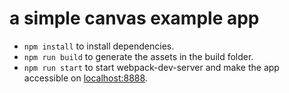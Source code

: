 # a simple canvas example app


* `npm install` to install dependencies.
* `npm run build` to generate the assets in the build folder.
* `npm run start` to start webpack-dev-server and make the app accessible on [localhost:8888](http://localhost:8888).

